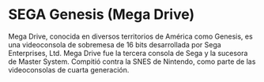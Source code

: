 # SEGA Genesis (Mega Drive)

Mega Drive, conocida en diversos territorios de América como Genesis, es una videoconsola de sobremesa de 16 bits desarrollada por Sega Enterprises, Ltd. Mega Drive fue la tercera consola de Sega y la sucesora de Master System. Compitió contra la SNES de Nintendo, como parte de las videoconsolas de cuarta generación.